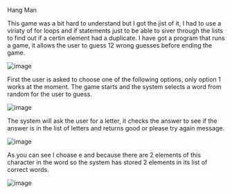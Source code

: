 Hang Man

This game was a bit hard to understand but I got the jist of it, I had to use a viriaty of for loops and if statements just to be able to siver through the lists to find out if a certin element had a duplicate.  I have got a program that runs a game, it allows the user to guess 12 wrong guesses before ending the game.


![image](https://user-images.githubusercontent.com/106487436/218684791-041d2e86-aa16-468d-a234-6b2b42d90784.png)

First the user is asked to choose one of the following options, only option 1 works at the moment.  The game starts and the system selects a word from random for the user to guess.

![image](https://user-images.githubusercontent.com/106487436/218988731-1a7a1f5a-3fcc-4f52-bebf-c5cf03b33b4c.png)

The system will ask the user for a letter, it checks the answer to see if the answer is in the list of letters and returns good or please try again message.  

![image](https://user-images.githubusercontent.com/106487436/218989641-436c291d-bc98-40da-9dda-8970533fb7d3.png)

As you can see I choase e and because there are 2 elements of this character in the word so the system has stored 2 elements in its list of correct words.  

![image](https://user-images.githubusercontent.com/106487436/218992229-84665b41-42ee-4033-9582-5f818ee9705c.png)


